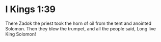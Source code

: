 # I Kings 1:39

There Zadok the priest took the horn of oil from the tent and anointed Solomon. Then they blew the trumpet, and all the people said, Long live King Solomon!
